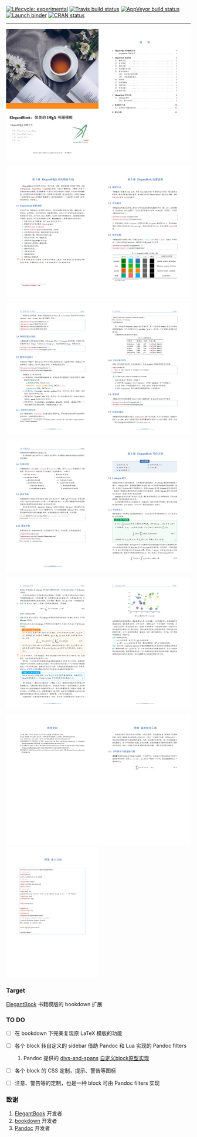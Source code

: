 [![Lifecycle: experimental](https://img.shields.io/badge/lifecycle-experimental-orange.svg)](https://www.tidyverse.org/lifecycle/#experimental) [![Travis build status](https://travis-ci.com/XiangyunHuang/ElegantBookdown.svg?branch=master)](https://travis-ci.com/XiangyunHuang/ElegantBookdown) [![AppVeyor build status](https://ci.appveyor.com/api/projects/status/github/XiangyunHuang/ElegantBookdown?branch=master&svg=true)](https://ci.appveyor.com/project/XiangyunHuang/ElegantBookdown) [![Launch binder](http://mybinder.org/badge.svg)](https://mybinder.org/v2/gh/XiangyunHuang/ElegantBookdown/master) [![CRAN status](https://www.r-pkg.org/badges/version/placeholder)](https://cran.r-project.org/package=placeholder)

---


<img src="image/elegantbook-cn/elegantbook-cn-0.png" width="50%" height="50%"><img src="image/elegantbook-cn/elegantbook-cn-1.png" width="50%" height="50%">

<img src="image/elegantbook-cn/elegantbook-cn-2.png" width="50%" height="50%"><img src="image/elegantbook-cn/elegantbook-cn-3.png" width="50%" height="50%">

<img src="image/elegantbook-cn/elegantbook-cn-4.png" width="50%" height="50%"><img src="image/elegantbook-cn/elegantbook-cn-5.png" width="50%" height="50%">

<img src="image/elegantbook-cn/elegantbook-cn-6.png" width="50%" height="50%"><img src="image/elegantbook-cn/elegantbook-cn-7.png" width="50%" height="50%">

<img src="image/elegantbook-cn/elegantbook-cn-8.png" width="50%" height="50%"><img src="image/elegantbook-cn/elegantbook-cn-9.png" width="50%" height="50%">

<img src="image/elegantbook-cn/elegantbook-cn-10.png" width="50%" height="50%"><img src="image/elegantbook-cn/elegantbook-cn-11.png" width="50%" height="50%">
<img src="image/elegantbook-cn/elegantbook-cn-12.png" width="50%" height="50%">

### Target

[ElegantBook](https://github.com/ElegantLaTeX/ElegantBook) 书籍模版的 bookdown 扩展


### TO DO

- [ ] 在 bookdown 下完美复现原 LaTeX 模版的功能
- [ ] 各个 block 转自定义的 sidebar 借助 Pandoc 和 Lua 实现的 Pandoc filters
   1. Pandoc 提供的 [divs-and-spans](https://pandoc.org/MANUAL.html#divs-and-spans) [自定义block原型实现](https://github.com/yihui/bookdown-crc/issues/1#issuecomment-449198568)
- [ ] 各个 block 的 CSS 定制，提示、警告等图标
- [ ] 注意、警告等的定制，也是一种 block 可由 Pandoc filters 实现



### 致谢

1. [ElegantBook](https://github.com/ElegantLaTeX/ElegantBook) 开发者
1. [bookdown](https://github.com/rstudio/bookdown) 开发者
1. [Pandoc](https://pandoc.org) 开发者
